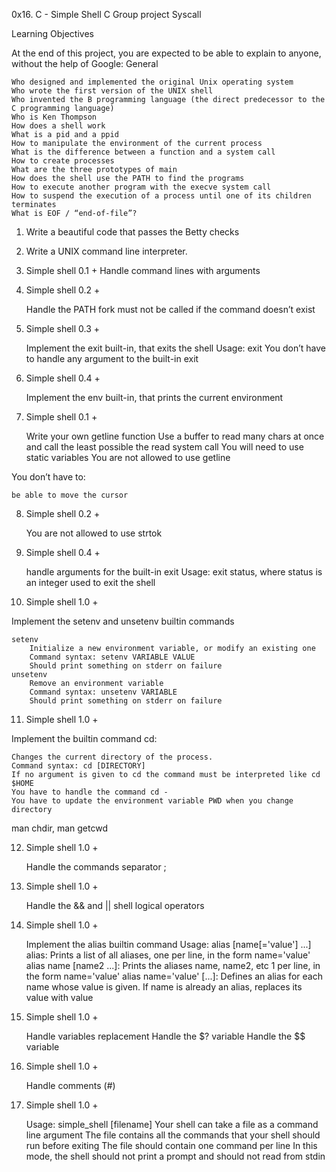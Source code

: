 0x16. C - Simple Shell
C Group project Syscall

Learning Objectives

At the end of this project, you are expected to be able to explain to anyone, without the help of Google:
General

    Who designed and implemented the original Unix operating system
    Who wrote the first version of the UNIX shell
    Who invented the B programming language (the direct predecessor to the C programming language)
    Who is Ken Thompson
    How does a shell work
    What is a pid and a ppid
    How to manipulate the environment of the current process
    What is the difference between a function and a system call
    How to create processes
    What are the three prototypes of main
    How does the shell use the PATH to find the programs
    How to execute another program with the execve system call
    How to suspend the execution of a process until one of its children terminates
    What is EOF / “end-of-file”?

1. Write a beautiful code that passes the Betty checks

2. Write a UNIX command line interpreter.

3. Simple shell 0.1 +
    Handle command lines with arguments

4. Simple shell 0.2 +

    Handle the PATH
    fork must not be called if the command doesn’t exist

5. Simple shell 0.3 +

    Implement the exit built-in, that exits the shell
    Usage: exit
    You don’t have to handle any argument to the built-in exit

6. Simple shell 0.4 +

    Implement the env built-in, that prints the current environment

7. Simple shell 0.1 +

    Write your own getline function
    Use a buffer to read many chars at once and call the least possible the read system call
    You will need to use static variables
    You are not allowed to use getline

You don’t have to:

    be able to move the cursor

8. Simple shell 0.2 +

    You are not allowed to use strtok

9. Simple shell 0.4 +

    handle arguments for the built-in exit
    Usage: exit status, where status is an integer used to exit the shell

10. Simple shell 1.0 +

Implement the setenv and unsetenv builtin commands

    setenv
        Initialize a new environment variable, or modify an existing one
        Command syntax: setenv VARIABLE VALUE
        Should print something on stderr on failure
    unsetenv
        Remove an environment variable
        Command syntax: unsetenv VARIABLE
        Should print something on stderr on failure

11. Simple shell 1.0 +

Implement the builtin command cd:

    Changes the current directory of the process.
    Command syntax: cd [DIRECTORY]
    If no argument is given to cd the command must be interpreted like cd $HOME
    You have to handle the command cd -
    You have to update the environment variable PWD when you change directory

man chdir, man getcwd

12. Simple shell 1.0 +

    Handle the commands separator ;
13. Simple shell 1.0 +

    Handle the && and || shell logical operators

14. Simple shell 1.0 +

    Implement the alias builtin command
    Usage: alias [name[='value'] ...]
        alias: Prints a list of all aliases, one per line, in the form name='value'
        alias name [name2 ...]: Prints the aliases name, name2, etc 1 per line, in the form name='value'
        alias name='value' [...]: Defines an alias for each name whose value is given. If name is already an alias, replaces its value with value

15. Simple shell 1.0 +

    Handle variables replacement
    Handle the $? variable
    Handle the $$ variable

16. Simple shell 1.0 +

    Handle comments (#)

17. Simple shell 1.0 +

    Usage: simple_shell [filename]
    Your shell can take a file as a command line argument
    The file contains all the commands that your shell should run before exiting
    The file should contain one command per line
    In this mode, the shell should not print a prompt and should not read from stdin

